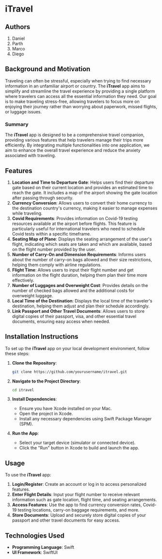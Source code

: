 # iTravel

## Authors

1. Daniel
2. Parth
3. Marco
4. Diego

## Background and Motivation

Traveling can often be stressful, especially when trying to find necessary information in an unfamiliar airport or country. The **iTravel** app aims to simplify and streamline the travel experience by providing a single platform where travelers can access all the essential information they need. Our goal is to make traveling stress-free, allowing travelers to focus more on enjoying their journey rather than worrying about paperwork, missed flights, or luggage issues.

### Summary

The **iTravel** app is designed to be a comprehensive travel companion, providing various features that help travelers manage their trips more efficiently. By integrating multiple functionalities into one application, we aim to enhance the overall travel experience and reduce the anxiety associated with traveling.

## Features

1. **Location and Time to Departure Gate**: Helps users find their departure gate based on their current location and provides an estimated time to reach the gate. It includes a map of the airport showing the gate location after passing through security.
2. **Currency Conversion**: Allows users to convert their home currency to the destination country's currency, making it easier to manage expenses while traveling.
3. **Covid Requirements**: Provides information on Covid-19 testing resources available at the airport before flights. This feature is particularly useful for international travelers who need to schedule Covid tests within a specific timeframe.
4. **Seating Map of Plane**: Displays the seating arrangement of the user's flight, indicating which seats are taken and which are available, based on the flight number provided by the user.
5. **Number of Carry-On and Dimension Requirements**: Informs users about the number of carry-on bags allowed and their size restrictions, helping them comply with airline regulations.
6. **Flight Time**: Allows users to input their flight number and get information on the flight duration, helping them plan their time more effectively.
7. **Number of Luggages and Overweight Cost**: Provides details on the number of checked bags allowed and the additional costs for overweight luggage.
8. **Local Time of the Destination**: Displays the local time of the traveler's destination, helping them adjust and plan their schedule accordingly.
9. **Link Passport and Other Travel Documents**: Allows users to store digital copies of their passport, visa, and other essential travel documents, ensuring easy access when needed.

## Installation Instructions

To set up the **iTravel** app on your local development environment, follow these steps:

1. **Clone the Repository**:

   ```bash
   git clone https://github.com/yourusername/itravel.git
   ```

2. **Navigate to the Project Directory**:

   ```bash
   cd itravel
   ```

3. **Install Dependencies**:

   - Ensure you have Xcode installed on your Mac.
   - Open the project in Xcode.
   - Install any necessary dependencies using Swift Package Manager (SPM).

4. **Run the App**:
   - Select your target device (simulator or connected device).
   - Click the "Run" button in Xcode to build and launch the app.

## Usage

To use the **iTravel** app:

1. **Login/Register**: Create an account or log in to access personalized features.
2. **Enter Flight Details**: Input your flight number to receive relevant information such as gate location, flight time, and seating arrangements.
3. **Access Features**: Use the app to find currency conversion rates, Covid-19 testing locations, carry-on baggage requirements, and more.
4. **Store Documents**: Upload and securely store digital copies of your passport and other travel documents for easy access.

## Technologies Used

- **Programming Language**: Swift
- **UI Framework**: SwiftUI

